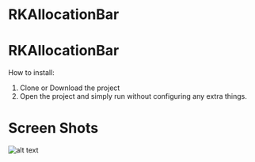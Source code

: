 # RKAllocationBar

RKAllocationBar
=================

How to install:

1. Clone or Download the project
2. Open the project and simply run without configuring any extra things.



Screen Shots
=================

![alt text](https://github.com/rajanikants/Red_Panda_Assignment/blob/master/Screen%20Shot%202018-05-02%20at%206.35.03%20PM.png)
